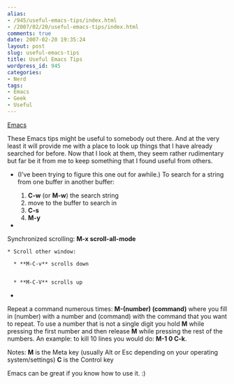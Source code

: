```yaml
---
alias:
- /945/useful-emacs-tips/index.html
- /2007/02/20/useful-emacs-tips/index.html
comments: true
date: 2007-02-20 19:35:24
layout: post
slug: useful-emacs-tips
title: Useful Emacs Tips
wordpress_id: 945
categories:
- Nerd
tags:
- Emacs
- Geek
- Useful
---
```


[Emacs](http://www.gnu.org/software/emacs/)

These Emacs tips might be useful to somebody out there.  And at the very least it will provide me with a place to look up things that I have already searched for before.  Now that I look at them, they seem rather rudimentary but far be it from me to keep something that I found useful from others.






  * (I've been trying to figure this one out for awhile.)  To search for a string from one buffer in another buffer: 

    1. **C-w** (or **M-w**) the search string
    2. move to the buffer to search in
    3. **C-s**
    4. **M-y**





  * 
  Synchronized scrolling: **M-x scroll-all-mode**
  
    * Scroll other window:
    
      * **M-C-v** scrolls down

          
      * **M-C-V** scrolls up

    
  





  * 
Repeat a command numerous times: **M-(number) (command)** where you fill in (number) with a number and (command) with the command that you want to repeat.  To use a number that is not a single digit you hold **M** while pressing the first number and then release **M** while pressing the rest of the numbers.  An example: to kill 10 lines you would do: **M-1 0 C-k**.



 


Notes: 
**M** is the Meta key (usually Alt or Esc depending on your operating system/settings)
**C** is the Control key


Emacs can be great if you know how to use it.  :)
